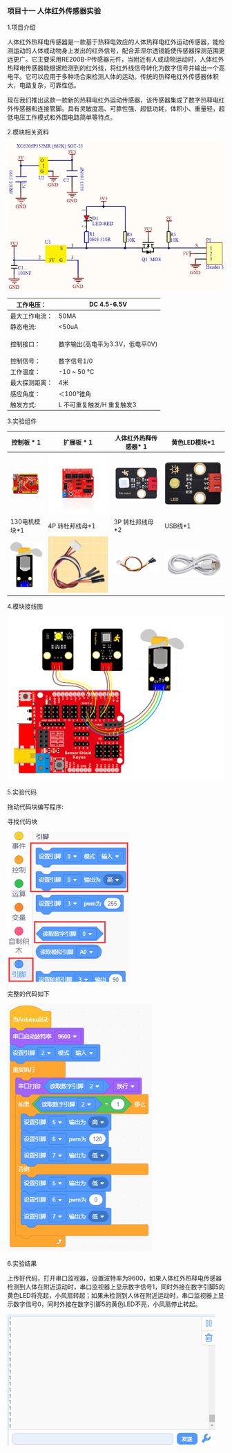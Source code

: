 ### 项目十一 人体红外传感器实验

1.项目介绍

人体红外热释电传感器是一款基于热释电效应的人体热释电红外运动传感器，能检测运动的人体或动物身上发出的红外信号，配合菲涅尔透镜能使传感器探测范围更远更广。它主要采用RE200B-P传感器元件，当附近有人或动物运动时，人体红外热释电传感器能根据检测到的红外线，将红外线信号转化为数字信号并输出一个高电平。它可以应用于多种场合来检测人体的运动。传统的热释电红外传感器体积大，电路复杂，可靠性低。

现在我们推出这款一款新的热释电红外运动传感器，该传感器集成了数字热释电红外传感器和连接管脚。具有灵敏度高、可靠性强、超低功耗，体积小、重量轻，超低电压工作模式和外围电路简单等特点。

2.模块相关资料

![](./media/image-20250723110559275.png)

| 工作电压：     | DC 4.5-6.5V                         |
| -------------- | ----------------------------------- |
| 最大工作电流： | 50MA                                |
| 静态电流:      | &lt;50uA                            |
| 控制接口：     | <p>数字输出(高电平为3.3V，低电平0V) |
| 控制信号：     | 数字信号1/0                         |
| 工作温度：     | -10 ~ 50 ℃                          |
| 最大探测距离： | 4米                                 |
| 感应角度：     | ＜100°锥角                          |
| 触发方式:      | L 不可重复触发/H 重复触发3          |

3.实验组件

| 控制板 * 1                               | 扩展板 * 1                               | 人体红外热释传感器* 1                    | 黄色LED模块*1                            |
| ---------------------------------------- | ---------------------------------------- | ---------------------------------------- | ---------------------------------------- |
| ![](./media/image-20250722171949593.png) | ![](./media/image-20250722171957582.png) | ![](./media/image-20250723110747247.png) | ![](./media/image-20250722172016014.png) |
| 130电机模块*1                            | 4P 转杜邦线母*1                          | 3P 转杜邦线母*2                          | USB线*1                                  |
| ![](./media/image-20250723103847530.png) | ![](./media/image-20250723103858656.png) | ![](./media/image-20250722172025792.png) | ![](./media/image-20250722172006370.png) |

4.模块接线图

![](./media/image-20250723111016596.png)

5.实验代码

拖动代码块编写程序:

寻找代码块

![](./media/image-20250723111107079.png)

完整的代码如下

![](./media/image-20250723111120706.png)

6.实验结果

上传好代码，打开串口监视器，设置波特率为9600，如果人体红外热释电传感器检测到人体在附近运动时，串口监视器上显示数字信号1，同时外接在数字引脚5的黄色LED将亮起，小风扇转起；如果未检测到人体在附近运动时，串口监视器上显示数字信号0，同时外接在数字引脚5的黄色LED不亮，小风扇停止转起。

![](./media/image-20250723111144649.png)


